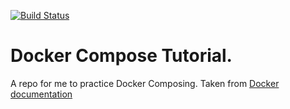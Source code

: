 [![Build Status](https://travis-ci.org/brucellino/docker-compose-tutorial.svg?branch=master)](https://travis-ci.org/brucellino/docker-compose-tutorial)

# Docker Compose Tutorial.

A repo for me to practice Docker Composing. Taken from [Docker documentation](https://docs.docker.com/compose/gettingstarted)


